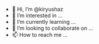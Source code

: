 - 👋 Hi, I’m @kiryushaz
- 👀 I’m interested in ...
- 🌱 I’m currently learning ...
- 💞️ I’m looking to collaborate on ...
- 📫 How to reach me ...

<!---
kiryushaz/kiryushaz is a ✨ special ✨ repository because its `README.md` (this file) appears on your GitHub profile.
You can click the Preview link to take a look at your changes.
--->
